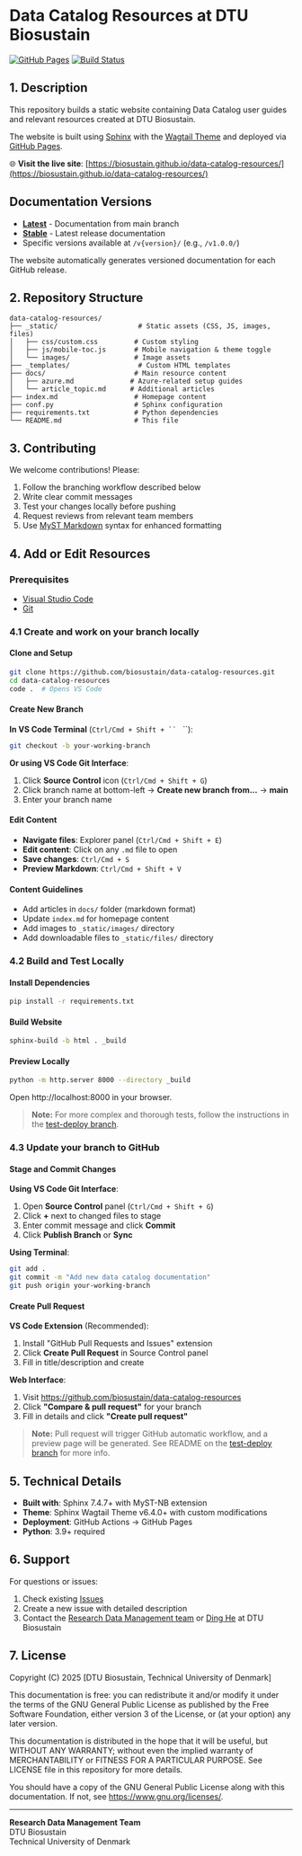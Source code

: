 # Data Catalog Resources at DTU Biosustain

[![GitHub Pages](https://img.shields.io/badge/GitHub%20Pages-Live-brightgreen)](https://biosustain.github.io/data-catalog-resources/)
[![Build Status](https://github.com/biosustain/data-catalog-resources/workflows/build-and-save-website/badge.svg)](https://github.com/biosustain/data-catalog-resources/actions)

## 1. Description

This repository builds a static website containing Data Catalog user guides and relevant resources created at DTU Biosustain.

The website is built using [Sphinx](https://www.sphinx-doc.org/en/master/usage/index.html) with the [Wagtail Theme](https://pypi.org/project/sphinx-wagtail-theme/) and deployed via [GitHub Pages](https://docs.github.com/en/pages/getting-started-with-github-pages/configuring-a-publishing-source-for-your-github-pages-site).

🌐 **Visit the live site**: [https://biosustain.github.io/data-catalog-resources/](https://biosustain.github.io/data-catalog-resources/)

## Documentation Versions

- **[Latest](https://biosustain.github.io/data-catalog-resources/latest/)** - Documentation from main branch
- **[Stable](https://biosustain.github.io/data-catalog-resources/stable/)** - Latest release documentation
- Specific versions available at `/v{version}/` (e.g., `/v1.0.0/`)

The website automatically generates versioned documentation for each GitHub release.

## 2. Repository Structure

```
data-catalog-resources/
├── _static/                    # Static assets (CSS, JS, images, files)
│   ├── css/custom.css         # Custom styling
│   ├── js/mobile-toc.js       # Mobile navigation & theme toggle
│   └── images/                # Image assets
├── _templates/                 # Custom HTML templates
├── docs/                      # Main resource content
│   ├── azure.md              # Azure-related setup guides
│   └── article_topic.md      # Additional articles
├── index.md                   # Homepage content
├── conf.py                    # Sphinx configuration
├── requirements.txt           # Python dependencies
└── README.md                  # This file
```

## 3. Contributing

We welcome contributions! Please:

1. Follow the branching workflow described below
2. Write clear commit messages
3. Test your changes locally before pushing
4. Request reviews from relevant team members
5. Use [MyST Markdown](https://myst-parser.readthedocs.io/) syntax for enhanced formatting

## 4. Add or Edit Resources

### Prerequisites
- [Visual Studio Code](https://code.visualstudio.com/download)
- [Git](https://git-scm.com/book/en/v2/Getting-Started-Installing-Git)

### 4.1 Create and work on your branch locally

#### Clone and Setup
```bash
git clone https://github.com/biosustain/data-catalog-resources.git
cd data-catalog-resources
code .  # Opens VS Code
```

#### Create New Branch
**In VS Code Terminal** (`Ctrl/Cmd + Shift + `` ` ``):
```bash
git checkout -b your-working-branch
```

**Or using VS Code Git Interface**:
1. Click **Source Control** icon (`Ctrl/Cmd + Shift + G`)
2. Click branch name at bottom-left → **Create new branch from...** → **main**
3. Enter your branch name

#### Edit Content
- **Navigate files**: Explorer panel (`Ctrl/Cmd + Shift + E`)
- **Edit content**: Click on any `.md` file to open
- **Save changes**: `Ctrl/Cmd + S`
- **Preview Markdown**: `Ctrl/Cmd + Shift + V`

#### Content Guidelines
- Add articles in `docs/` folder (markdown format)
- Update `index.md` for homepage content
- Add images to `_static/images/` directory
- Add downloadable files to `_static/files/` directory

### 4.2 Build and Test Locally

#### Install Dependencies
```bash
pip install -r requirements.txt
```

#### Build Website
```bash
sphinx-build -b html . _build
```

#### Preview Locally
```bash
python -m http.server 8000 --directory _build
```
Open http://localhost:8000 in your browser.

> **Note:** For more complex and thorough tests, follow the instructions in the [test-deploy branch](https://github.com/biosustain/data-catalog-resources/blob/test-deploy/README_test_deploy.md).

### 4.3 Update your branch to GitHub

#### Stage and Commit Changes
**Using VS Code Git Interface**:
1. Open **Source Control** panel (`Ctrl/Cmd + Shift + G`)
2. Click **+** next to changed files to stage
3. Enter commit message and click **Commit**
4. Click **Publish Branch** or **Sync**

**Using Terminal**:
```bash
git add .
git commit -m "Add new data catalog documentation"
git push origin your-working-branch
```

#### Create Pull Request
**VS Code Extension** (Recommended):
1. Install "GitHub Pull Requests and Issues" extension
2. Click **Create Pull Request** in Source Control panel
3. Fill in title/description and create

**Web Interface**:
1. Visit https://github.com/biosustain/data-catalog-resources
2. Click **"Compare & pull request"** for your branch
3. Fill in details and click **"Create pull request"**

> **Note:** Pull request will trigger GitHub automatic workflow, and a preview page will be generated. See README on the [test-deploy branch](https://github.com/biosustain/data-catalog-resources/blob/test-deploy/README_test_deploy.md) for more info.

## 5. Technical Details

- **Built with**: Sphinx 7.4.7+ with MyST-NB extension
- **Theme**: Sphinx Wagtail Theme v6.4.0+ with custom modifications
- **Deployment**: GitHub Actions → GitHub Pages
- **Python**: 3.9+ required

## 6. Support

For questions or issues:

1. Check existing [Issues](https://github.com/biosustain/data-catalog-resources/issues)
2. Create a new issue with detailed description
3. Contact the [Research Data Management team](mailto:rdm@biosustain.dtu.dk) or [Ding He](mailto:dinghe@biosustain.dtu.dk) at DTU Biosustain

## 7. License

Copyright (C) 2025 [DTU Biosustain, Technical University of Denmark]

This documentation is free: you can redistribute it and/or modify
it under the terms of the GNU General Public License as published by
the Free Software Foundation, either version 3 of the License, or
(at your option) any later version.

This documentation is distributed in the hope that it will be useful,
but WITHOUT ANY WARRANTY; without even the implied warranty of
MERCHANTABILITY or FITNESS FOR A PARTICULAR PURPOSE. See LICENSE file 
in this repository for more details.

You should have a copy of the GNU General Public License
along with this documentation. If not, see <https://www.gnu.org/licenses/>.

---

**Research Data Management Team**  
DTU Biosustain  
Technical University of Denmark
